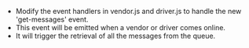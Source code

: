 - Modify the event handlers in vendor.js and driver.js to handle the new 'get-messages' event.
- This event will be emitted when a vendor or driver comes online.
- It will trigger the retrieval of all the messages from the queue.
